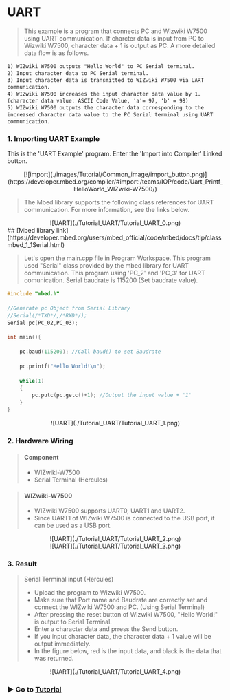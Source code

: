 # UART
>This example is a program that connects PC and Wizwiki W7500 using UART communication. If charcter data is input from PC to Wizwiki W7500, character data + 1 is output as PC. A more detailed data flow is as follows.

    1) WIZwiki W7500 outputs "Hello World" to PC Serial terminal.
    2) Input character data to PC Serial terminal.
    3) Input character data is transmitted to WIZwiki W7500 via UART communication.
    4) WIZwiki W7500 increases the input character data value by 1. (character data value: ASCII Code Value, 'a'= 97, 'b' = 98)
    5) WIZwiki W7500 outputs the character data corresponding to the increased character data value to the PC Serial terminal using UART communication.
    

### 1. Importing UART Example
This is the 'UART Example' program. Enter the 'Import into Compiler' Linked button.

<center>
[![import](./images/Tutorial/Common_image/import_button.png)](https://developer.mbed.org/compiler/#import:/teams/IOP/code/Uart_Printf_HelloWorld_WIZwiki-W7500/)
</center>

> The Mbed library supports the following class references for UART communication. For more information, see the links below.
<center> ![UART](./Tutorial_UART/Tutorial_UART_0.png) </center>
## [Mbed library link](https://developer.mbed.org/users/mbed_official/code/mbed/docs/tip/classmbed_1_1Serial.html)

> Let's open the main.cpp file in Program Workspace. This program used "Serial" class provided by the mbed library for UART communication. This program using 'PC_2' and 'PC_3' for UART comunication. Serial baudrate is 115200 (Set baudrate value).

~~~cpp
#include "mbed.h"

//Generate pc Object from Serial Library
//Serial(/*TXD*/,/*RXD*/);
Serial pc(PC_02,PC_03);

int main(){

    pc.baud(115200); //Call baud() to set Baudrate

    pc.printf("Hello World!\n");

    while(1)
    {        
        pc.putc(pc.getc()+1); //Output the input value + '1'
    }
}

~~~

<center>
![UART](./Tutorial_UART/Tutorial_UART_1.png)
</center>

### 2. Hardware Wiring
> #### Component
>  * WIZwiki-W7500
>  * Serial Terminal (Hercules)

> #### WIZwiki-W7500
> * WIZwiki W7500 supports UART0, UART1 and UART2.
> * Since UART1 of WIZwiki W7500 is connected to the USB port, it can be used as a USB port.
<center>
![UART](./Tutorial_UART/Tutorial_UART_2.png)
</center>

<center>
![UART](./Tutorial_UART/Tutorial_UART_3.png)
</center>

### 3. Result
> Serial Terminal input (Hercules)
>   * Upload the program to Wizwiki W7500.
>   * Make sure that Port name and Baudrate are correctly set and connect the WIZwiki W7500 and PC. (Using Serial Terminal)
>   * After pressing the reset button of Wizwiki W7500, "Hello World!" is output to Serial Terminal.
>   * Enter a character data and prress the Send button.
>   * If you input character data, the character data + 1 value will be output immediately.
>   * In the figure below, red is the input data, and black is the data that was returned.
<center>
![UART](./Tutorial_UART/Tutorial_UART_4.png)
</center>

### ▶ Go to [Tutorial ](tutorial_link_address)
